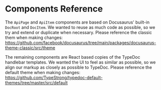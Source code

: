 # Components Reference

The `ApiPage` and `ApiItem` components are based on Docusaurus' built-in `DocRoot` and `DocItem`. We wanted to reuse as much code as possible, so we try and extend or duplicate when necessary. Please reference the classic them when making changes: <https://github.com/facebook/docusaurus/tree/main/packages/docusaurus-theme-classic/src/theme>

The remaining components are React based copies of the TypeDoc handlebar templates. We wanted the UI to feel as similar as possible, so we align our markup as closely as possible to TypeDoc. Please reference the default theme when making changes: <https://github.com/TypeStrong/typedoc-default-themes/tree/master/src/default>
